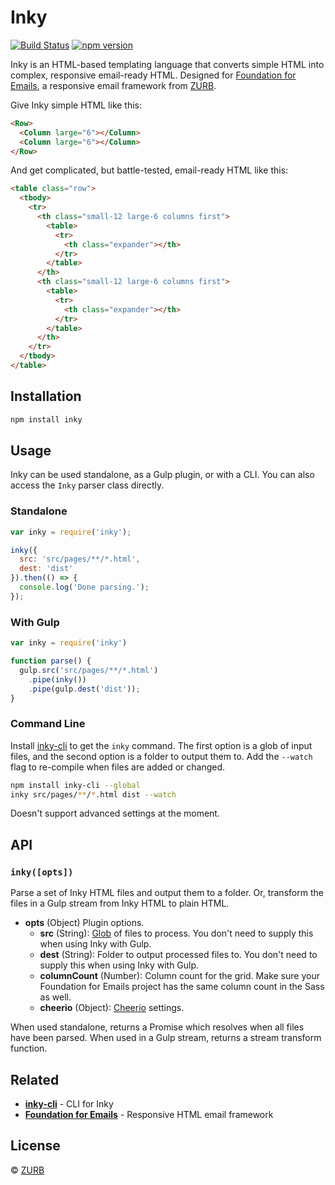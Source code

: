 # Inky

[![Build Status](https://travis-ci.org/zurb/inky.svg?branch=master)](https://travis-ci.org/zurb/inky) [![npm version](https://badge.fury.io/js/inky.svg)](https://badge.fury.io/js/inky)

Inky is an HTML-based templating language that converts simple HTML into complex, responsive email-ready HTML. Designed for [Foundation for Emails](http://foundation.zurb.com/emails), a responsive email framework from [ZURB](http://zurb.com).

Give Inky simple HTML like this:

```html
<Row>
  <Column large="6"></Column>
  <Column large="6"></Column>
</Row>
```

And get complicated, but battle-tested, email-ready HTML like this:

```html
<table class="row">
  <tbody>
    <tr>
      <th class="small-12 large-6 columns first">
        <table>
          <tr>
            <th class="expander"></th>
          </tr>
        </table>
      </th>
      <th class="small-12 large-6 columns first">
        <table>
          <tr>
            <th class="expander"></th>
          </tr>
        </table>
      </th>
    </tr>
  </tbody>
</table>
```

## Installation

```bash
npm install inky
```

## Usage

Inky can be used standalone, as a Gulp plugin, or with a CLI. You can also access the `Inky` parser class directly.

### Standalone

```js
var inky = require('inky');

inky({
  src: 'src/pages/**/*.html',
  dest: 'dist'
}).then(() => {
  console.log('Done parsing.');
});
```

### With Gulp

```js
var inky = require('inky')

function parse() {
  gulp.src('src/pages/**/*.html')
    .pipe(inky())
    .pipe(gulp.dest('dist'));
}
```

### Command Line

Install [inky-cli](https://github.com/zurb/inky-cli) to get the `inky` command. The first option is a glob of input files, and the second option is a folder to output them to. Add the `--watch` flag to re-compile when files are added or changed.

```bash
npm install inky-cli --global
inky src/pages/**/*.html dist --watch
```

Doesn't support advanced settings at the moment.

## API

### `inky([opts])`

Parse a set of Inky HTML files and output them to a folder. Or, transform the files in a Gulp stream from Inky HTML to plain HTML.

- **opts** (Object) Plugin options.
  - **src** (String): [Glob](https://www.npmjs.com/package/glob) of files to process. You don't need to supply this when using Inky with Gulp.
  - **dest** (String): Folder to output processed files to. You don't need to supply this when using Inky with Gulp.
  - **columnCount** (Number): Column count for the grid. Make sure your Foundation for Emails project has the same column count in the Sass as well.
  - **cheerio** (Object): [Cheerio](https://www.npmjs.com/package/cheerio) settings.

When used standalone, returns a Promise which resolves when all files have been parsed. When used in a Gulp stream, returns a stream transform function.

## Related

- **[inky-cli](https://github.com/zurb/inky-cli)** - CLI for Inky
- **[Foundation for Emails](http://foundation.zurb.com/inky)** - Responsive HTML email framework

## License

&copy; [ZURB](https://zurb.com)
